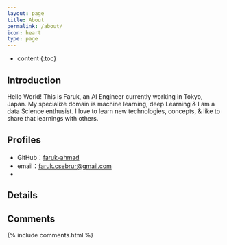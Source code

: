 ```yaml
---
layout: page
title: About
permalink: /about/
icon: heart
type: page
---
```


* content
{:toc}

## Introduction
Hello World!
This is Faruk, an AI Engineer currently working in Tokyo, Japan.
My specialize domain is machine learning, deep Learning & I am a data Science enthusist.
I love to learn new technologies, concepts, & like to share that learnings with others. 

## Profiles

* GitHub：[faruk-ahmad](https://github.com/faruk-ahmad)
* email：faruk.csebrur@gmail.com
*

## Details

## Comments

{% include comments.html %}
